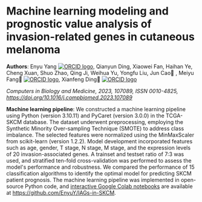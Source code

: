 # Machine learning modeling and prognostic value analysis of invasion-related genes in cutaneous melanoma

**Authors**: Enyu Yang <a href="https://orcid.org/0000-0003-1441-1276" target="_blank"><img alt="ORCID logo" src="https://info.orcid.org/wp-content/uploads/2019/11/orcid_16x16.png"></a>, Qianyun Ding, Xiaowei Fan, Haihan Ye, Cheng Xuan, Shuo Zhao, Qing Ji, Weihua Yu, Yongfu Liu, Jun Cao📧 , Meiyu Fang📧  <a href="https://orcid.org/0000-0001-9369-3640" target="_blank"><img alt="ORCID logo" src="https://info.orcid.org/wp-content/uploads/2019/11/orcid_16x16.png"></a>, Xianfeng Ding📧 <a href="https://orcid.org/0000-0003-1119-3816" target="_blank"><img alt="ORCID logo" src="https://info.orcid.org/wp-content/uploads/2019/11/orcid_16x16.png"></a>

*Computers in Biology and Medicine, 2023, 107089, ISSN 0010-4825, https://doi.org/10.1016/j.compbiomed.2023.107089*

**Machine learning pipeline**: 
We constructed a machine learning pipeline using Python (version 3.10.11) and PyCaret (version 3.0.0) in the TCGA-SKCM database. The dataset underwent preprocessing, employing the Synthetic Minority Over-sampling Technique (SMOTE) to address class imbalance. The selected features were normalized using the MinMaxScaler from scikit-learn (version 1.2.2). Model development incorporated features such as age, gender, T stage, N stage, M stage, and the expression levels of 20 invasion-associated genes. A trainset and testset ratio of 7:3 was used, and stratified ten-fold cross-validation was performed to assess the model's performance and robustness. We compared the performance of 15 classification algorithms to identify the optimal model for predicting SKCM patient prognosis. The machine learning pipeline was implemented in open-source Python code, and [interactive Google Colab notebooks](https://colab.research.google.com/drive/1PqikmkMxX1vdBiRFSEuL2ALBnTQL4gaF?usp=sharing) are available at https://github.com/EnyuY/IAGs-in-SKCM.
